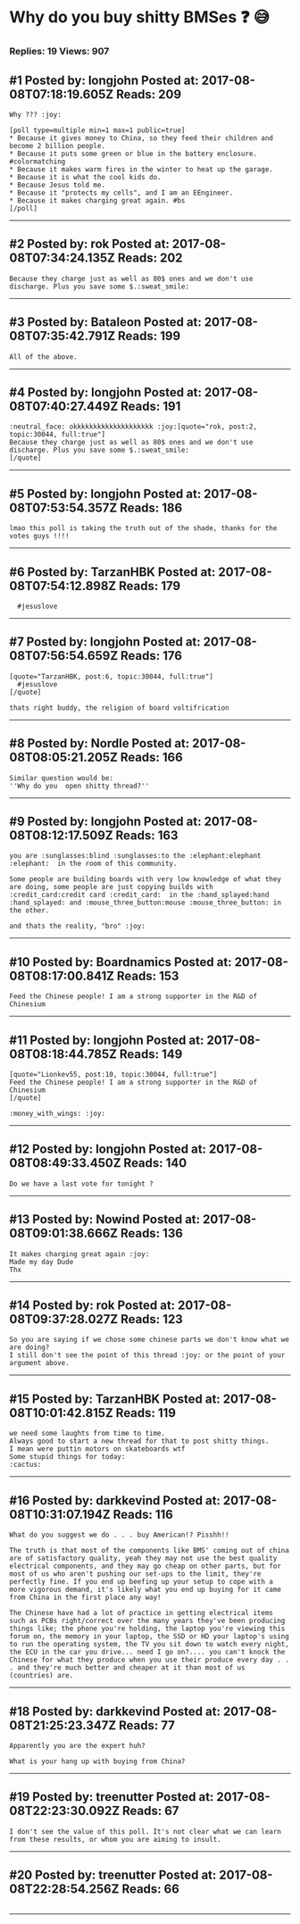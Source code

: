 # Why do you buy shitty BMSes :question: :sweat_smile:

### Replies: 19 Views: 907

## \#1 Posted by: longjohn Posted at: 2017-08-08T07:18:19.605Z Reads: 209

```
Why ??? :joy: 

[poll type=multiple min=1 max=1 public=true]
* Because it gives money to China, so they feed their children and become 2 billion people.
* Because it puts some green or blue in the battery enclosure. #colormatching
* Because it makes warm fires in the winter to heat up the garage.
* Because it is what the cool kids do.
* Because Jesus told me.
* Because it "protects my cells", and I am an EEngineer.
* Because it makes charging great again. #bs
[/poll]
```

---
## \#2 Posted by: rok Posted at: 2017-08-08T07:34:24.135Z Reads: 202

```
Because they charge just as well as 80$ ones and we don't use discharge. Plus you save some $.:sweat_smile:
```

---
## \#3 Posted by: Bataleon Posted at: 2017-08-08T07:35:42.791Z Reads: 199

```
All of the above.
```

---
## \#4 Posted by: longjohn Posted at: 2017-08-08T07:40:27.449Z Reads: 191

```
:neutral_face: okkkkkkkkkkkkkkkkkkkk :joy:[quote="rok, post:2, topic:30044, full:true"]
Because they charge just as well as 80$ ones and we don't use discharge. Plus you save some $.:sweat_smile:
[/quote]
```

---
## \#5 Posted by: longjohn Posted at: 2017-08-08T07:53:54.357Z Reads: 186

```
lmao this poll is taking the truth out of the shade, thanks for the votes guys !!!!
```

---
## \#6 Posted by: TarzanHBK Posted at: 2017-08-08T07:54:12.898Z Reads: 179

```
  #jesuslove
```

---
## \#7 Posted by: longjohn Posted at: 2017-08-08T07:56:54.659Z Reads: 176

```
[quote="TarzanHBK, post:6, topic:30044, full:true"]
  #jesuslove
[/quote]

thats right buddy, the religion of board voltifrication
```

---
## \#8 Posted by: Nordle Posted at: 2017-08-08T08:05:21.205Z Reads: 166

```
Similar question would be:
''Why do you  open shitty thread?''
```

---
## \#9 Posted by: longjohn Posted at: 2017-08-08T08:12:17.509Z Reads: 163

```
you are :sunglasses:blind :sunglasses:to the :elephant:elephant :elephant:  in the room of this community.

Some people are building boards with very low knowledge of what they are doing, some people are just copying builds with :credit_card:credit card :credit_card:  in the :hand_splayed:hand :hand_splayed: and :mouse_three_button:mouse :mouse_three_button: in the other.

and thats the reality, "bro" :joy:
```

---
## \#10 Posted by: Boardnamics Posted at: 2017-08-08T08:17:00.841Z Reads: 153

```
Feed the Chinese people! I am a strong supporter in the R&D of Chinesium
```

---
## \#11 Posted by: longjohn Posted at: 2017-08-08T08:18:44.785Z Reads: 149

```
[quote="Lionkev55, post:10, topic:30044, full:true"]
Feed the Chinese people! I am a strong supporter in the R&D of Chinesium
[/quote]

:money_with_wings: :joy:
```

---
## \#12 Posted by: longjohn Posted at: 2017-08-08T08:49:33.450Z Reads: 140

```
Do we have a last vote for tonight ?
```

---
## \#13 Posted by: Nowind Posted at: 2017-08-08T09:01:38.666Z Reads: 136

```
It makes charging great again :joy:
Made my day Dude
Thx
```

---
## \#14 Posted by: rok Posted at: 2017-08-08T09:37:28.027Z Reads: 123

```
So you are saying if we chose some chinese parts we don't know what we are doing? 
I still don't see the point of this thread :joy: or the point of your argument above.
```

---
## \#15 Posted by: TarzanHBK Posted at: 2017-08-08T10:01:42.815Z Reads: 119

```
we need some laughts from time to time.
Always good to start a new thread for that to post shitty things.
I mean were puttin motors on skateboards wtf 
Some stupid things for today:
:cactus:
```

---
## \#16 Posted by: darkkevind Posted at: 2017-08-08T10:31:07.194Z Reads: 116

```
What do you suggest we do . . . buy American!? Pisshh!!

The truth is that most of the components like BMS' coming out of china are of satisfactory quality, yeah they may not use the best quality electrical components, and they may go cheap on other parts, but for most of us who aren't pushing our set-ups to the limit, they're perfectly fine. If you end up beefing up your setup to cope with a more vigorous demand, it's likely what you end up buying for it came from China in the first place any way!

The Chinese have had a lot of practice in getting electrical items such as PCBs right/correct over the many years they've been producing things like; the phone you're holding, the laptop you're viewing this forum on, the memory in your laptop, the SSD or HD your laptop's using to run the operating system, the TV you sit down to watch every night, the ECU in the car you drive... need I go on?.... you can't knock the Chinese for what they produce when you use their produce every day . . . and they're much better and cheaper at it than most of us (countries) are.
```

---
## \#18 Posted by: darkkevind Posted at: 2017-08-08T21:25:23.347Z Reads: 77

```
Apparently you are the expert huh?

What is your hang up with buying from China?
```

---
## \#19 Posted by: treenutter Posted at: 2017-08-08T22:23:30.092Z Reads: 67

```
I don't see the value of this poll. It's not clear what we can learn from these results, or whom you are aiming to insult.
```

---
## \#20 Posted by: treenutter Posted at: 2017-08-08T22:28:54.256Z Reads: 66

```

```

---
